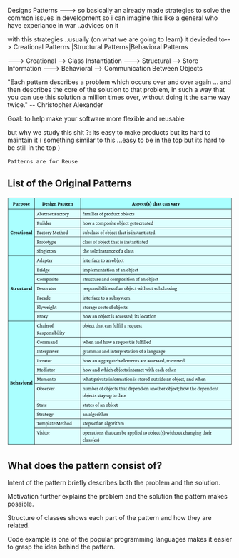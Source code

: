 
Designs Patterns ---> so basically an already made strategies to solve the common issues in development 
                    so i can imagine this like a general who have experiance in war ..advices on it 

with this strategies ..usually (on what we are going to learn) it devieded to--> Creational Patterns |Structural Patterns|Behavioral Patterns

--->  Creational --> Class Instantiation 
--->  Structural --> Store Information 
--->  Behavioral --> Communication Between Objects

"Each pattern describes a problem which occurs over and over again ... and then describes the core of the solution to that problem, in such a way that you can use this solution a million times over, without doing it the same way twice." -- Christopher Alexander

Goal:  to help make your software more flexible and reusable 

but why we study this shit ?:
    its easy to make products but its hard to maintain it 
    ( something similar to this ...easy to be in the top but its hard to be still in the top )

    Patterns are for Reuse



## List of the Original Patterns

![alt text](image.png)




## What does the pattern consist of?
Intent of the pattern briefly describes both the problem and the solution.

Motivation further explains the problem and the solution the pattern makes possible.

Structure of classes shows each part of the pattern and how they are related.

Code example is one of the popular programming languages makes it easier to grasp the idea behind the pattern.
